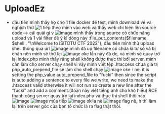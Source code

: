  # **UploadEz**
- đầu tiên mình thấy họ cho 1 file docker để test, mình download về và nghịch thử
![1](https://user-images.githubusercontent.com/85442500/205485231-a4e32552-65a9-4903-a5fb-b6f892c1c264.png)
tiếp theo mình vào web  và thấy web chỉ hiện lên source code--> cái quái gì v
![image](https://user-images.githubusercontent.com/85442500/205485288-6a756789-83cd-41ec-a844-a9f2e845ca25.png)
mình thấy trong source có chức năng upload và 1 vài filter
để ý kĩ dòng này :file_put_contents($filename, $shell . "\nWelcome to ISITDTU CTF 2022");
đầu tiên mình thử upload shell thông qua url
![image](https://user-images.githubusercontent.com/85442500/205485555-25be63ae-a0e9-47f8-be1e-6d993e539c26.png)
mình đã up filename có chứa kí tự số và bị chặn nên mình sẽ thử lại
![image](https://user-images.githubusercontent.com/85442500/205485598-174801eb-7aba-45e6-9606-31c58f565835.png)
oke lần này đã dc, và mình sẽ quay trở lại index.php
mình thấy rằng shell không được thực thi bởi server, mình cần làm cho server chạy shell
vì vậy mình viết tệp .htaccess chứa giá trị php_auto_prepend_file sẽ làm cho shell chạy
![image](https://user-images.githubusercontent.com/85442500/205485736-be2215ce-d202-42ad-b860-0ddddd3f3cd0.png)
oke r nè. it is setting the php_value auto_prepend_file to "fucki"
then since the script is auto adding a sentence to every file we write, we need to make the .htaccess valid otherwise it will not run
so create a new line after the "fucki" and add a comment.(đoạn này viết tiếng anh cho khó hiểu)
RCE thành công server
quay trở lại index.php và thực thi shell thôi nào
![image](https://user-images.githubusercontent.com/85442500/205485829-b391aa5d-3153-4fee-8e90-90c485ac2908.png)
![image](https://user-images.githubusercontent.com/85442500/205485845-ab3b191d-4ac0-48d6-bbcf-53a944350ffa.png)
múa tiếp 
![image](https://user-images.githubusercontent.com/85442500/205485874-622e170f-8766-4da6-ad70-727814657241.png)
okila nè
![image](https://user-images.githubusercontent.com/85442500/205485890-a479c006-6956-4050-83c5-79f4bc55a99b.png)
flag nè, h thì làm lại trên server gốc của ban tổ chức là ra flag thật thôi.
